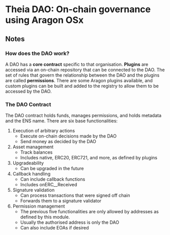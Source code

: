 # Theia DAO: On-chain governance using Aragon OSx

## Notes

### How does the DAO work?

A DAO has a **core contract** specific to that organisation. **Plugins** are accessed via an on-chain repository that can be connected to the DAO. The set of rules that govern the relationship between the DAO and the plugins are called **permissions**. There are some Aragon plugins available, and custom plugins can be built and added to the registry to allow them to be accessed by the DAO.

### The DAO Contract

The DAO contract holds funds, manages permissions, and holds metadata and the ENS name. There are six base functionalities:

1. Execution of arbitrary actions
    - Execute on-chain decisions made by the DAO
    - Send money as decided by the DAO
2. Asset management
    - Track balances
    - Includes native, ERC20, ERC721, and more, as defined by plugins
3. Upgradeability
    - Can be upgraded in the future
4. Callback handling
    - Can include callback functions
    - Includes onERC__Received
5. Signature validation
    - Can process transactions that were signed off chain
    - Forwards them to a signature validator
6. Permission management
    - The previous five functionalities are only allowed by addresses as defined by this module.
    - Usually the authorised address is only the DAO
    - Can also include EOAs if desired